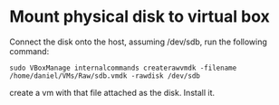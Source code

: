 # Mount physical disk to virtual box

Connect the disk onto the host, assuming /dev/sdb, run the following command:

```
sudo VBoxManage internalcommands createrawvmdk -filename /home/daniel/VMs/Raw/sdb.vmdk -rawdisk /dev/sdb
```

create a vm with that file attached as the disk. Install it.
